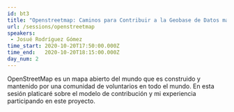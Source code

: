 ```yaml
---
id: bt3
title: "Openstreetmap: Caminos para Contribuir a la Geobase de Datos más Grande del Mundo "
url: /sessions/openstreetmap
speakers:
 - Josué Rodríguez Gómez
time_start: 2020-10-20T17:50:00.000Z
time_end:   2020-10-20T18:15:00.000Z
day_num: 2
---
```


OpenStreetMap es un mapa abierto del mundo que es construido y mantenido por una comunidad de voluntarios en todo el mundo. En esta sesión platicaré sobre el modelo de contribución y mi experiencia participando en este proyecto.
